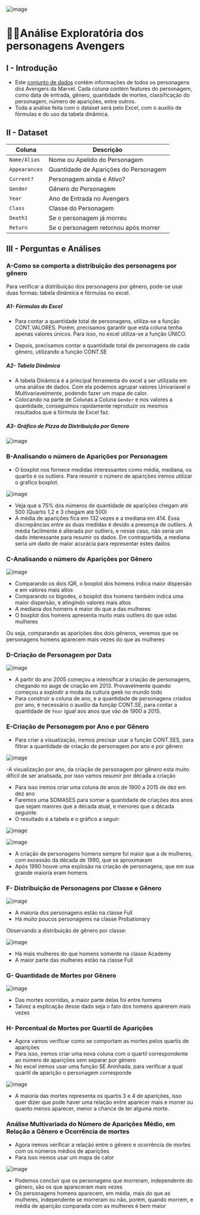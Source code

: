 ![image](https://github.com/user-attachments/assets/cff0c95e-0c60-4eeb-bdf1-8ef124a82011)

# 🦸‍♂️Análise Exploratória dos personagens Avengers

## I - Introdução
- Este [conjunto de dados](https://github.com/massis93/Projetos_Analise_Dados/blob/main/Excel/Avengers/Avengers.xlsx) contém informações de todos os personagens dos Avengers da Marvel. Cada coluna contém features do personagem, como data de entrada, gênero, quantidade de mortes, classificação do personagem, número de aparições, entre outros.
- Toda a análise feita com o dataset será pelo Excel, com o auxílio de fórmulas e do uso da tabela dinâmica.



## II - Dataset

| Coluna          | Descrição                                                  
|-|-|                            
| `Name/Alias`        | Nome ou Apelido do Personagem                                           
| `Appearances` | Quantidade de Aparições do Personagem              
| `Current?`       | Personagem ainda é Ativo? 
| `Gender`    	  | Gênero do Personagem
| `Year`    	  | Ano de Entrada no Avengers
| `Class`    	  | Classe do Personagem
| `Death1`    	  | Se o personagem já morreu
| `Return`    	  | Se o personagem retornou após morrer




## III - Perguntas e Análises

### A-Como se comporta a distribuição dos personagens por gênero
Para verificar a distribuição dos personagens por gênero, pode-se usar duas formas: tabela dinâmica e fórmulas no excel.


##### A1- Fórmulas do Excel
- Para contar a quantidade total de personagens, utiliza-se a função CONT.VALORES. Porém, precisamos garantir que esta coluna tenha apenas valores únicos. Para isso, no excel utiliza-se a função ÚNICO.
  
- Depois, precisamos contar a quantidade total de personagens de cada gênero, utilizando a função CONT.SE

##### A2- Tabela Dinâmica 
- A tabela Dinâmica é a principal ferramenta do excel a ser utilizada em uma análise de dados. Com ela podemos agrupar valores Univariavel e Multivariavelmente, podendo fazer um mapa de calor.
- Colocando na parte de Colunas a Coluna `Gender` e nos valores a quantidade, conseguimos rapidamente reproduzir os mesmos resultados que a fórmula de Excel faz.

##### A3- Gráfico de Pizza da Distribuição por Genero

![image](https://github.com/user-attachments/assets/bade755b-c6b8-4285-aec2-d86bc07bba99)

### B-Analisando o número de Aparições por Personagem
- O boxplot nos fornece medidas interessantes como média, mediana, os quartis e os outliers. Para resumir o número de aparições iremos utilizar o grafico boxplot.

![image](https://github.com/user-attachments/assets/fb4737b9-5242-4341-8639-0e89ee15baaa)

- Veja que a 75% dos números de quantidade de aparições chegam até 500 (Quartis 1,2 e 3 chegam até 500)
- A média de aparições fica em 132 vezes e a mediana em 414. Essa discrepâncias entre as duas medidas é devido a presença de outliers. A média facilmente é alterada por outliers, e nesse caso, não seria um dado interessante para resumir os dados. Em contrapartida, a mediana seria um dado de maior acurácia para representar estes dados

### C-Analisando o número de Aparições por Gênero

![image](https://github.com/user-attachments/assets/04872195-8735-4b30-b13c-7c8b81c640bc)

- Comparando os dois IQR, o boxplot dos homens indica maior dispersão e em valores mais altos
- Comparando os bigodes, o boxplot dos homens também indica uma maior dispersão, e atingindo valores mais altos
- A mediana dos homens é maior do que a das mulheres
- O boxplot dos homens apresenta muito mais outliers do que odas mulheres

Ou seja, comparando as aparições dos dois gêneros, veremos que os personagens homens aparecem mais vezes do que as mulheres

### D-Criação de Personagem por Data
![image](https://github.com/user-attachments/assets/cafb8923-f1a9-46e5-8153-8331878fb57f)

- A partir do ano 2005 começou a intensificar a criação de personagens, chegando no auge de criação em 2013. Provavelmente quando começou a explodir a moda da cultura geek no mundo todo
- Para construir a coluna de ano, e a quantidade de personagens criados por ano, é necessário o auxílio da funçãp CONT.SE, para contar a quantidade de `Year` igual aos anos que vão de 1900 a 2015.

### E-Criação de Personagem por Ano e por Gênero
- Para criar a visualização, iremos precisar usar a função CONT.SES, para filtrar a quantidade de criação de personagem por ano e por gênero
  
![image](https://github.com/user-attachments/assets/9f7a58c0-710d-4526-86b7-4a2ea561b182)

-A visualização por ano, da criação de personagem por gênero esta muito difícil de ser analisada, por isso vamos resumir por década a criação
- Para isso iremos criar uma coluna de anos de 1900 a 2015 de dez em dez ano
- Faremos uma SOMASES para somar a quantidade de criações dos anos que sejam maiores que a década atual, e menores que a década seguinte
- O resultado é a tabela e o gráfico a seguir:

![image](https://github.com/user-attachments/assets/f485728a-39db-4ba3-b4a5-c26648b0c30f)

![image](https://github.com/user-attachments/assets/80d92312-6ad8-42a4-82f5-f875e60ff3a8)

- A criação de personagens homens sempre foi maior que a de mulheres, com excessão da década de 1990, que se aproximaram
- Após 1990 houve uma explosão na criação de personagens, que em sua grande maioria eram homens

### F- Distribuição de Personagens por Classe e Gênero
![image](https://github.com/user-attachments/assets/63f239a6-3403-4220-ba45-751c24634411)


- A maioria dos personagens estão na classe Full
- Há muito poucos personagems na classe Probationary

Observando a distribuição de gênero por classe:

![image](https://github.com/user-attachments/assets/166d4ecd-7c98-43f2-84be-e49f9da0ea91)

- Há mais mulheres do que homens somente na classe Academy
- A maior parte das mulheres estão na classe Full

### G- Quantidade de Mortes por Gênero

![image](https://github.com/user-attachments/assets/4db32c38-1206-4002-83dd-addfc737089e)
- Das mortes ocorridas, a maior parte delas foi entre homens
- Talvez a explicação desse dado seja o fato dos homens aparerem mais vezes

### H- Percentual de Mortes por Quartil de Aparições
- Agora vamos verificar como se comportam as mortes pelos quartis de aparições
- Para isso, iremos criar uma nova coluna com o quartil correspondente ao número de aparições sem separar por gênero
- No excel iremos usar uma função SE Aninhada, para verificar a qual quartil de aparição o personagem corresponde

![image](https://github.com/user-attachments/assets/55322826-93d9-43bc-9935-e04556a17adf)

- A maioria das mortes representa os quartis 3 e 4 de aparições, isso quer dizer que pode haver uma relação entre aparecer mais e morrer ou quanto menos aparecer, menor a chance de ter alguma morte.

### Análise Multivariada do Número de Aparições Médio, em Relação a Gênero e Ocorrência de mortes
- Agora iremos verificar a relação entre o gênero e ocorrência de mortes com os números médios de aparições
- Para isso iremos usar um mapa de calor

![image](https://github.com/user-attachments/assets/f7cc0903-3a73-4dba-891d-ac937c27f8f5)

- Podemos concluir que os personagens que morreram, independente do gênero, são os que apareceram mais vezes
- Os personagens homens aparecem, em média, mais do que as mulheres, independente se morreram ou não, porém, quando morrem, e média de aparição comparada com as mulheres é bem maior






  



  








